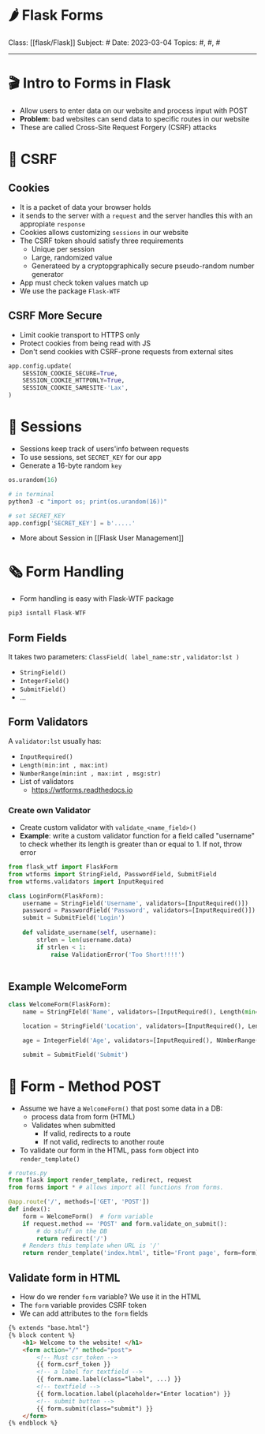 # 🌶️ Flask Forms
Class: [[flask/Flask]]
Subject: #
Date: 2023-03-04
Topics: #, #, # 

---

# 🎬 Intro to Forms in Flask 

- Allow users to enter data on our website and process input with POST
- **Problem**: bad websites can send data to specific routes in our website
- These are called Cross-Site Request Forgery (CSRF) attacks

# 🔐 CSRF
## Cookies
- It is a packet of data your browser holds
- it sends to the server with a `request` and the server handles this with an appropiate `response`
- Cookies allows customizing `sessions` in our website
- The CSRF token should satisfy three requirements
	- Unique per session
	- Large, randomized value
	- Generateed by a cryptopgraphically secure pseudo-random number generator
- App must check token values match up
- We use the package `Flask-WTF`

## CSRF More Secure
- Limit cookie transport to HTTPS only
- Protect cookies from being read with JS
- Don't send cookies with CSRF-prone requests from external sites
```python
app.config.update(
	SESSION_COOKIE_SECURE=True,
	SESSION_COOKIE_HTTPONLY=True,
	SESSION_COOKIE_SAMESITE-'Lax',
)
```

# 👥 Sessions
- Sessions keep track of users'info between requests
- To use sessions, set `SECRET_KEY` for our app
- Generate a 16-byte random `key` 
```python
os.urandom(16)

# in terminal
python3 -c "import os; print(os.urandom(16))"

# set SECRET_KEY
app.configp['SECRET_KEY'] = b'.....'
```
- More about Session in [[Flask User Management]]

# 🗞️ Form Handling
- Form handling is easy with Flask-WTF package
```python
pip3 isntall Flask-WTF
```

## Form Fields
It takes two parameters: `ClassField( label_name:str` , `validator:lst )`
- `StringField()`
- `IntegerField()`
- `SubmitField()`
- …

## Form Validators
A `validator:lst` usually has:
- `InputRequired()`
- `Length(min:int , max:int)`
- `NumberRange(min:int , max:int , msg:str)`
- List of validators
	- https://wtforms.readthedocs.io

### Create own Validator
- Create custom validator with `validate_<name_field>()`
- **Example**: write a custom validator function for a field called "username" to check whether its length is greater than or equal to 1. If not, throw error
```python
from flask_wtf import FlaskForm
from wtforms import StringField, PasswordField, SubmitField
from wtforms.validators import InputRequired

class LoginForm(FlaskForm):
	username = StringField('Username', validators=[InputRequired()])
	password = PasswordField('Password', validators=[InputRequired()])
	submit = SubmitField('Login')
	
	def validate_username(self, username):
		strlen = len(username.data)
		if strlen < 1:
			raise ValidationError('Too Short!!!!')
	
```

## Example WelcomeForm
```python
class WelcomeForm(FlaskForm):
	name = StringFIeld('Name', validators=[InputRequired(), Length(min=4, max=30)])

	location = StringField('Location', validators=[InputRequired(), Length(min=3, max=50)])

	age = IntegerField('Age', validators=[InputRequired(), NUmberRange(min=1, max=140, message='Must be between 1 and 140')])

	submit = SubmitField('Submit')
```

# 🔄 Form - Method POST
- Assume we have a `WelcomeForm()` that post some data in a DB:
	- process data from form (HTML)
	- Validates when submitted
		- If valid, redirects to a route
		- If not valid, redirects to another route
- To validate our form in the HTML, pass `form` object into `render_template()`
```python
# routes.py
from flask import render_template, redirect, request
from forms import * # allows import all functions from forms.

@app.route('/', methods=['GET', 'POST'])
def index():
	form = WelcomeForm()  # form variable
	if request.method == 'POST' and form.validate_on_submit():
		# do stuff on the DB
		return redirect('/')
	# Renders this template when URL is '/'
	return render_template('index.html', title='Front page', form=form)
```

## Validate form in HTML
- How do we render `form` variable? We use it in the HTML
- The `form` variable provides CSRF token
- We can add attributes to the `form` fields 
```html
{% extends "base.html"}
{% block content %}
	<h1> Welcome to the website! </h1>
	<form action="/" method="post">
		<!-- Must csr_token -->
		{{ form.csrf_token }}
		<!-- a label for textfield -->
		{{ form.name.label(class="label", ...) }} 
		<!-- textfield -->
		{{ form.location.label(placeholder="Enter location") }}
		<!-- submit button -->
		{{ form.submit(class="submit") }}
	</form>
{% endblock %}
```
